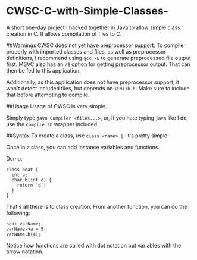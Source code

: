 # CWSC-C-with-Simple-Classes-
A short one-day project I hacked together in Java to allow simple class creation in C. It allows compilation of files to C.

##Warnings
CWSC does not yet have preprocessor support. To compile properly with imported classes and files, as well as preprocessor definitions, I recommend using `gcc -E` to generate preprocessed file output first. MSVC also has an `/E` option for getting preprocessor output. That can then be fed to this application.

Additionally, as this application does not have preprocessor support, it won't detect included files, but depends on `stdlib.h`. Make sure to include that before attempting to compile.

##Usage
Usage of CWSC is very simple.

Simply type `java Compiler <files...>`, or, if you hate typing `java` like I do, use the `compile.sh` wrapper included.

##Syntax
To create a class, use `class <name> {`. It's pretty simple.

Once in a class, you can add instance variables and functions.

Demo:
```
class neat {
  int a;
  char b(int c) {
    return 'd';
  }
}
```

That's all there is to class creation.
From another function, you can do the following:
```
neat varName;
varName->a = 5;
varName.b(4);
```
Notice how functions are called with dot notation but variables with the arrow notation.

